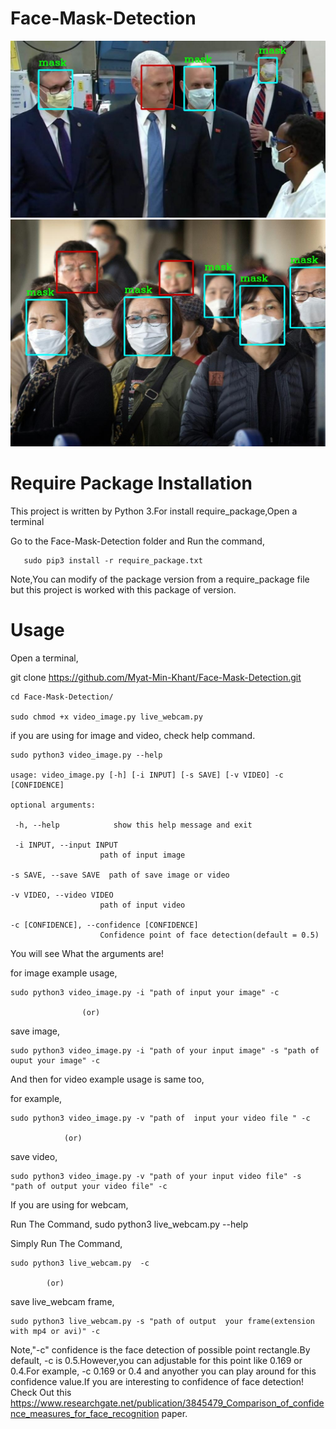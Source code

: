 # Face-Mask-Detection

<img src="test_img/test_3.jpg" width=600>
<img src="test_img/test_image_2.jpg" width=600>


# Require Package Installation 
This project is written by Python 3.For install require_package,Open a terminal 

Go to the Face-Mask-Detection folder and Run the command, 

       sudo pip3 install -r require_package.txt 

Note,You can modify of the package version from a require_package file but this project is worked with this package of version.

# Usage 

Open a terminal,

git clone https://github.com/Myat-Min-Khant/Face-Mask-Detection.git

    cd Face-Mask-Detection/

    sudo chmod +x video_image.py live_webcam.py 

if you are using for image and video, check help command.

    sudo python3 video_image.py --help

    usage: video_image.py [-h] [-i INPUT] [-s SAVE] [-v VIDEO] -c [CONFIDENCE]

    optional arguments:
    
     -h, --help            show this help message and exit
     
     -i INPUT, --input INPUT
                        path of input image
                        
    -s SAVE, --save SAVE  path of save image or video
    
    -v VIDEO, --video VIDEO
                        path of input video
                        
    -c [CONFIDENCE], --confidence [CONFIDENCE]
                        Confidence point of face detection(default = 0.5)
                      
You will see What the arguments are!

for image example usage,

    sudo python3 video_image.py -i "path of input your image" -c
    
                    (or)
     
  save image,
  
    sudo python3 video_image.py -i "path of your input image" -s "path of ouput your image" -c 
 
And then for video example usage  is same too,

  for example,
  
    sudo python3 video_image.py -v "path of  input your video file " -c
   
                (or)
          
   save video,
   
    sudo python3 video_image.py -v "path of your input video file" -s "path of output your video file" -c 
   


If you are using for webcam, 

Run The Command, sudo python3 live_webcam.py --help 

Simply Run The Command, 
 
    sudo python3 live_webcam.py  -c
 
            (or) 
        
 save live_webcam frame,
 
    sudo python3 live_webcam.py -s "path of output  your frame(extension with mp4 or avi)" -c 
 
 
 Note,"-c" confidence is the face detection of possible point rectangle.By default, -c is 0.5.However,you can adjustable for this point like 0.169 or 0.4.For example, -c 0.169 or 0.4 and anyother you can play around for this confidence value.If you are interesting to confidence of face detection! Check Out  this https://www.researchgate.net/publication/3845479_Comparison_of_confidence_measures_for_face_recognition paper.


 
   
   
   

  

 




